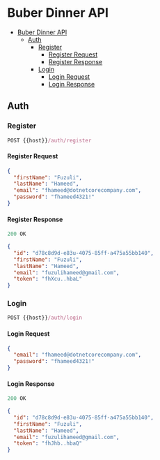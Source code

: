 # Buber Dinner API

- [Buber Dinner API](#buber-dinner-api)
  - [Auth](#auth)
    - [Register](#register)
      - [Register Request](#register-request)
      - [Register Response](#register-response)
    - [Login](#login)
      - [Login Request](#login-request)
      - [Login Response](#login-response)

## Auth

### Register

```js
POST {{host}}/auth/register
```

#### Register Request

```json
{
  "firstName": "Fuzuli",
  "lastName": "Hameed",
  "email": "fhameed@dotnetcorecompany.com",
  "password": "fhameed4321!"
}
```

#### Register Response

```js
200 OK
```

```json
{
  "id": "d78c8d9d-e83u-4075-85ff-a475a55bb140",
  "firstName": "Fuzuli",
  "lastName": "Hameed",
  "email": "fuzulihameed@gmail.com",
  "token": "fhXcu..hbaL"
}
```

### Login

```js
POST {{host}}/auth/login
```

#### Login Request

```json
{
  "email": "fhameed@dotnetcorecompany.com",
  "password": "fhameed4321!"
}
```

#### Login Response

```js
200 OK
```

```json
{
  "id": "d78c8d9d-e83u-4075-85ff-a475a55bb140",
  "firstName": "Fuzuli",
  "lastName": "Hameed",
  "email": "fuzulihameed@gmail.com",
  "token": "fhJhb..hbaQ"
}
```

